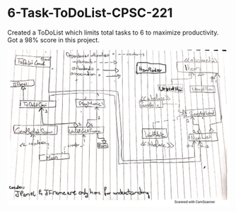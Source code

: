 # 6-Task-ToDoList-CPSC-221
Created a ToDoList which limits total tasks to 6 to maximize productivity. Got a 98% score in this project.

![](UML_Design_Diagram-page-001.jpeg)
